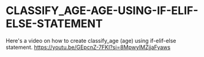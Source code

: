 # CLASSIFY_AGE-AGE-USING-IF-ELIF-ELSE-STATEMENT

Here's a video on how to create classify_age (age) using if-elif-else statement. https://youtu.be/GEpcnZ-7FKI?si=8MpwylMZjjaFyaws
